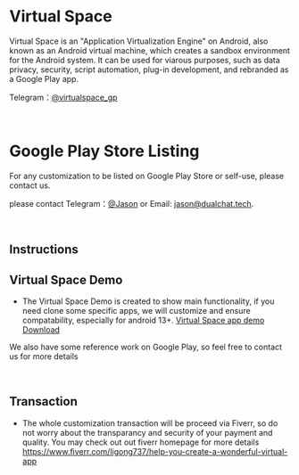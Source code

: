 # Virtual Space 

Virtual Space is an "Application Virtualization Engine" on Android, also known as an Android virtual machine, which creates a sandbox environment for the Android system. It can be used for viarous purposes, such as data privacy, security, script automation, plug-in development, and rebranded as a Google Play app.

Telegram：[@virtualspace_gp](https://t.me/virtualspace_gp)

<br>

# Google Play Store Listing
For any customization to be listed on Google Play Store or self-use, please contact us. 

please contact Telegram：[@Jason](https://t.me/vs_jason) or Email: jason@dualchat.tech.

<br>

## Instructions


## Virtual Space Demo
 * The Virtual Space Demo is created to show main functionality, if you need clone some specific apps, we will customize and ensure compatability, especially for android 13+. [Virtual Space app demo Download](https://github.com/chrisg-vs/virtualspace/demo)

We also have some reference work on Google Play, so feel free to contact us for more details

<br>

## Transaction
 * The whole customization transaction will be proceed via Fiverr, so do not worry about the transparancy and security of your payment and quality.
You may check out out fiverr homepage for more details https://www.fiverr.com/ligong737/help-you-create-a-wonderful-virtual-app
 
<br>
